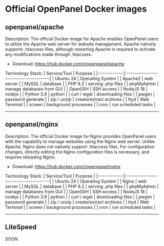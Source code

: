 # Official OpenPanel Docker images

## openpanel/apache

Description: The official Docker image for Apache enables OpenPanel users to utilize the Apache web server for website management. Apache natively supports .htaccess files, although restarting Apache is required to activate any modifications made through .htaccess.

- Download: https://hub.docker.com/r/openpanel/apache

Technology Stack:
| Service/Tool |                 Purpose                |
|:------------:|:--------------------------------------:|
| Ubuntu 24    | Operating System                       |
| Apache2      | web server                             |
| MySQL        | database                               |
| PHP 8.2      | serving .php files                     |
| phpMyAdmin   | manage databases from GUI              |
| OpenSSH      | SSH access                             |
| NodeJS 18    | nodejs                                 |
| Python 3.9   | python                                 |
| curl / wget  | downloading files                      |
| pwgen        | password generate                      |
| zip / unzip  | create/extract archives                |
| ttyd         | Web Terminal                           |
| screen       | background processes                   |
| cron         | run scheduled tasks                    |

----

## openpanel/nginx

Description: The official Docker image for Nginx provides OpenPanel users with the capability to manage websites using the Nginx web server. Unlike Apache, Nginx does not natively support .htaccess files. For configuration changes, directly editing the Nginx configuration files is necessary, and requires reloading Nginx.

- Download: https://hub.docker.com/r/openpanel/nginx


Technology Stack: 
| Service/Tool |                 Purpose                |
|:------------:|:--------------------------------------:|
| Ubuntu 24    | Operating System                       |
| Nginx        | web server                             |
| MySQL        | database                               |
| PHP 8.2      | serving .php files                     |
| phpMyAdmin   | manage databases from GUI              |
| OpenSSH      | SSH access                             |
| NodeJS 18    | nodejs                                 |
| Python 3.9   | python                                 |
| curl / wget  | downloading files                      |
| pwgen        | password generate                      |
| zip / unzip  | create/extract archives                |
| ttyd         | Web Terminal                           |
| screen       | background processes                   |
| cron         | run scheduled tasks                    |


----

## LiteSpeed

SOON
